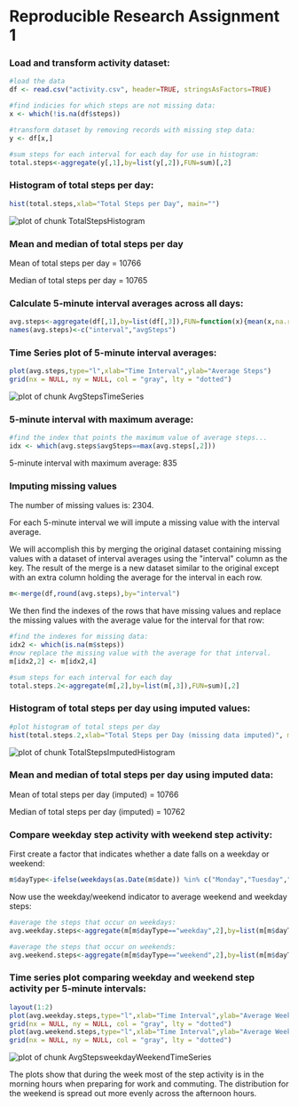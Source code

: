 Reproducible Research Assignment 1
========================================================

### Load and transform activity dataset:

```r
#load the data
df <- read.csv("activity.csv", header=TRUE, stringsAsFactors=TRUE)

#find indicies for which steps are not missing data:
x <- which(!is.na(df$steps))

#transform dataset by removing records with missing step data:
y <- df[x,]

#sum steps for each interval for each day for use in histogram:
total.steps<-aggregate(y[,1],by=list(y[,2]),FUN=sum)[,2]
```
### Histogram of total steps per day:

```r
hist(total.steps,xlab="Total Steps per Day", main="")
```

![plot of chunk TotalStepsHistogram](figure/TotalStepsHistogram.png) 
### Mean and median of total steps per day

Mean of total steps per day = 10766

Median of total steps per day = 10765

### Calculate 5-minute interval averages across all days:

```r
avg.steps<-aggregate(df[,1],by=list(df[,3]),FUN=function(x){mean(x,na.rm=TRUE)})
names(avg.steps)<-c("interval","avgSteps")
```
### Time Series plot of 5-minute interval averages:

```r
plot(avg.steps,type="l",xlab="Time Interval",ylab="Average Steps")
grid(nx = NULL, ny = NULL, col = "gray", lty = "dotted")
```

![plot of chunk AvgStepsTimeSeries](figure/AvgStepsTimeSeries.png) 
### 5-minute interval with maximum average:

```r
#find the index that points the maximum value of average steps...
idx <- which(avg.steps$avgSteps==max(avg.steps[,2]))
```
5-minute interval with maximum average: 835

### Imputing missing values
The number of missing values is: 2304.

For each 5-minute interval we will impute a missing value with the interval average.

We will accomplish this by merging the original dataset containing missing values with a dataset of interval averages using the "interval" column as the key. The result of the merge is a new dataset similar to the original except with an extra column holding the average for the interval in each row.

```r
m<-merge(df,round(avg.steps),by="interval")
```
We then find the indexes of the rows that have missing values and replace the missing values with the average value for the interval for that row:

```r
#find the indexes for missing data:
idx2 <- which(is.na(m$steps))
#now replace the missing value with the average for that interval.
m[idx2,2] <- m[idx2,4]

#sum steps for each interval for each day
total.steps.2<-aggregate(m[,2],by=list(m[,3]),FUN=sum)[,2]
```
### Histogram of total steps per day using imputed values:

```r
#plot histogram of total steps per day
hist(total.steps.2,xlab="Total Steps per Day (missing data imputed)", main="")
```

![plot of chunk TotalStepsImputedHistogram](figure/TotalStepsImputedHistogram.png) 
### Mean and median of total steps per day using imputed data:

Mean of total steps per day (imputed) = 10766

Median of total steps per day (imputed) = 10762

### Compare weekday step activity with weekend step activity:

First create a factor that indicates whether a date falls on a weekday or weekend:

```r
m$dayType<-ifelse(weekdays(as.Date(m$date)) %in% c("Monday","Tuesday","Wednesday","Thursday","Friday"),"weekday","weekend")
```
Now use the weekday/weekend indicator to average weekend and weekday steps:

```r
#average the steps that occur on weekdays:
avg.weekday.steps<-aggregate(m[m$dayType=="weekday",2],by=list(m[m$dayType=="weekday",1]),FUN=function(x){mean(x,na.rm=TRUE)})

#average the steps that occur on weekends:
avg.weekend.steps<-aggregate(m[m$dayType=="weekend",2],by=list(m[m$dayType=="weekend",1]),FUN=function(x){mean(x,na.rm=TRUE)})
```
### Time series plot comparing weekday and weekend step activity per 5-minute intervals:

```r
layout(1:2)
plot(avg.weekday.steps,type="l",xlab="Time Interval",ylab="Average Weekday Steps")
grid(nx = NULL, ny = NULL, col = "gray", lty = "dotted")
plot(avg.weekend.steps,type="l",xlab="Time Interval",ylab="Average Weekend Steps")
grid(nx = NULL, ny = NULL, col = "gray", lty = "dotted")
```

![plot of chunk AvgStepsweekdayWeekendTimeSeries](figure/AvgStepsweekdayWeekendTimeSeries.png) 

The plots show that during the week most of the step activity is in the morning hours when preparing for work and commuting. The distribution for the weekend is spread out more evenly across the afternoon hours.

